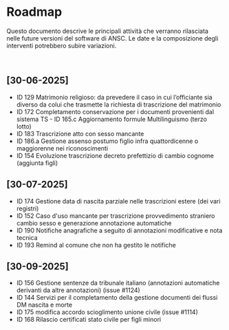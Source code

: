 # Roadmap

Questo documento descrive le principali attività che verranno rilasciata nelle future versioni del software di ANSC.
Le date e la composizione degli interventi potrebbero subire variazioni.

​
## [30-06-2025]

- ID 129 Matrimonio religioso: da prevedere il caso in cui l’officiante sia diverso da colui che trasmette la richiesta di trascrizione del matrimonio 
- ID 172 Completamento conservazione per i documenti provenienti dal sistema TS
​- ID 165.c Aggiornamento formule Multilinguismo (terzo lotto)
- ID 183 Trascrizione atto con sesso mancante
- ID 186.a Gestione assenso postumo figlio infra quattordicenne o maggiorenne nei riconoscimenti
- ID 154 Evoluzione trascrizione decreto prefettizio di cambio cognome (aggiunta figli)​

## [30-07-2025]

- ID 174 Gestione data di nascita parziale nelle trascrizioni estere (dei vari registri)
- ID 152 Caso d'uso mancante per trascrizione provvedimento straniero cambio sesso e generazione annotazione automatiche
- ID 190 Notifiche anagrafiche a seguito di annotazioni modificative e nota tecnica 
- ID 193 Remind al comune che non ha gestito le notifiche 

## [30-09-2025]

- ID 156  Gestione sentenze da tribunale italiano (annotazioni automatiche derivanti da altre annotazioni) (issue #1124)
- ID 144 Servizi per il completamento della gestione documenti dei flussi DM nascita e morte
- ID 175 modifica accordo scioglimento unione civile (issue #1114)
- ID 168 Rilascio certificati stato civile per figli minori

